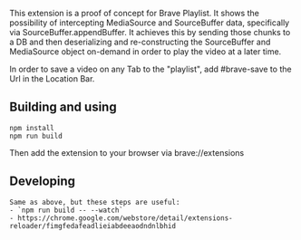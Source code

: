 This extension is a proof of concept for Brave Playlist. It shows the possibility of intercepting MediaSource and SourceBuffer data, specifically via SourceBuffer.appendBuffer. It achieves this by sending those chunks to a DB and then deserializing and re-constructing the SourceBuffer and MediaSource object on-demand in order to play the video at a later time.

In order to save a video on any Tab to the "playlist", add #brave-save to the Url in the Location Bar.

## Building and using
```
npm install
npm run build
```
Then add the extension to your browser via brave://extensions

## Developing
```
Same as above, but these steps are useful:
- `npm run build -- --watch`
- https://chrome.google.com/webstore/detail/extensions-reloader/fimgfedafeadlieiabdeeaodndnlbhid
